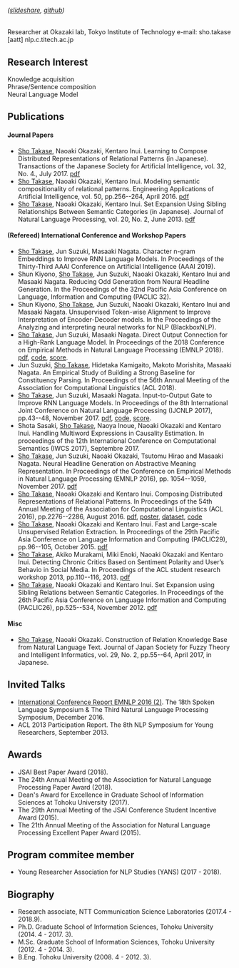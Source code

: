 ###### ([slideshare](https://www.slideshare.net/shotakase33), [github](https://github.com/takase))

Researcher at Okazaki lab, Tokyo Institute of Technology
e-mail: sho.takase [aatt] nlp.c.titech.ac.jp

## Research Interest
Knowledge acquisition  
Phrase/Sentence composition  
Neural Language Model

## Publications
#### Journal Papers
* <u>Sho Takase</u>, Naoaki Okazaki, Kentaro Inui. Learning to Compose Distributed Representations of Relational Patterns (in Japanese). Transactions of the Japanese Society for Artificial Intelligence, vol. 32, No. 4., July 2017. [pdf](https://www.jstage.jst.go.jp/article/tjsai/32/4/32_D-G96/_pdf)
* <u>Sho Takase</u>, Naoaki Okazaki, Kentaro Inui. Modeling semantic compositionality of relational patterns. Engineering Applications of Artificial Intelligence, vol. 50, pp.256--264, April 2016. [pdf](http://ac.els-cdn.com/S0952197616000312/1-s2.0-S0952197616000312-main.pdf?_tid=ae7b0c08-dac8-11e5-93d8-00000aab0f01&acdnat=1456299296_77b433935f238167c491daab4fcf31f9)
* <u>Sho Takase</u>, Naoaki Okazaki, Kentaro Inui. Set Expansion Using Sibling Relationships Between Semantic Categories (in Japanese). Journal of Natural Language Processing, vol. 20, No. 2, June 2013. [pdf](https://www.jstage.jst.go.jp/article/jnlp/20/2/20_273/_pdf)


#### (Refereed) International Conference and Workshop Papers
* <u>Sho Takase</u>, Jun Suzuki, Masaaki Nagata. Character n-gram Embeddings to Improve RNN Language Models. In Proceedings of the Thirty-Third AAAI Conference on Artificial Intelligence (AAAI 2019).
* Shun Kiyono, <u>Sho Takase</u>, Jun Suzuki, Naoaki Okazaki, Kentaro Inui and Masaaki Nagata. Reducing Odd Generation from Neural Headline Generation. In the Proceedings of the 32nd Pacific Asia Conference on Language, Information and Computing (PACLIC 32).
* Shun Kiyono, <u>Sho Takase</u>, Jun Suzuki, Naoaki Okazaki, Kentaro Inui and Masaaki Nagata. Unsupervised Token-wise Alignment to Improve Interpretation of Encoder-Decoder models. In the Proceedings of the Analyzing and interpreting neural networks for NLP (BlackboxNLP).
* <u>Sho Takase</u>, Jun Suzuki, Masaaki Nagata. Direct Output Connection for a High-Rank Language Model. In Proceedings of the 2018 Conference on Empirical Methods in Natural Language Processing (EMNLP 2018). [pdf](https://arxiv.org/abs/1808.10143), [code](https://github.com/nttcslab-nlp/doc_lm), [score](https://takase.github.io/lm_performance).
* Jun Suzuki, <u>Sho Takase</u>, Hidetaka Kamigaito, Makoto Morishita, Masaaki Nagata. An Empirical Study of Building a Strong Baseline for Constituency Parsing. In Proceedings of the 56th Annual Meeting of the Association for Computational Linguistics (ACL 2018).
* <u>Sho Takase</u>, Jun Suzuki, Masaaki Nagata. Input-to-Output Gate to Improve RNN Language Models. In Proceedings of the 8th International Joint Conference on Natural Language Processing (IJCNLP 2017), pp.43--48, November 2017. [pdf](http://aclweb.org/anthology/I/I17/I17-2008.pdf), [code](https://github.com/nttcslab-nlp/iog), [score](https://takase.github.io/lm_performance).
* Shota Sasaki, <u>Sho Takase</u>, Naoya Inoue, Naoaki Okazaki and Kentaro Inui. Handling Multiword Expressions in Causality Estimation. In proceedings of the 12th International Conference on Computational Semantics (IWCS 2017), Septembre 2017.
* <u>Sho Takase</u>, Jun Suzuki, Naoaki Okazaki, Tsutomu Hirao and Masaaki Nagata. Neural Headline Generation on Abstractive Meaning Representation. In Proceedings of the Conference on Empirical Methods in Natural Language Processing (EMNLP 2016), pp. 1054--1059, November 2017. [pdf](https://aclweb.org/anthology/D16-1112)
* <u>Sho Takase</u>, Naoaki Okazaki and Kentaro Inui. Composing Distributed Representations of Relational Patterns. In Proceedings of the 54th Annual Meeting of the Association for Computational Linguistics (ACL 2016), pp.2276--2286, August 2016. [pdf](http://aclweb.org/anthology/P/P16/P16-1215.pdf), [poster](./ACL2016PosterPrint.pdf), [dataset](https://github.com/takase/relPatSim), [code](https://github.com/takase/GAC4relpat)
* <u>Sho Takase</u>, Naoaki Okazaki and Kentaro Inui. Fast and Large-scale Unsupervised Relation Extraction. In Proceedings of the 29th Pacific Asia Conference on Language Information and Computing (PACLIC29), pp.96--105, October 2015. [pdf](http://www.aclweb.org/anthology/Y15-1012)
* <u>Sho Takase</u>, Akiko Murakami, Miki Enoki, Naoaki Okazaki and Kentaro Inui. Detecting Chronic Critics Based on Sentiment Polarity and User’s Behavio in Social Media. In Proceedings of the ACL student research workshop 2013, pp.110--116, 2013. [pdf](http://www.aclweb.org/anthology/P13-3016)
* <u>Sho Takase</u>, Naoaki Okazaki and Kentaro Inui. Set Expansion using Sibling Relations between Semantic Categories. In Proceedings of the 26th Pacific Asia Conference on Language Information and Computing (PACLIC26), pp.525--534, November 2012. [pdf](http://www.aclweb.org/anthology/Y12-1057)


#### Misc
* <u>Sho Takase</u>, Naoaki Okazaki. Construction of Relation Knowledge Base from Natural Language Text. Journal of Japan Society for Fuzzy Theory and Intelligent Informatics, vol. 29, No. 2, pp.55--64, April 2017, in Japanese.


## Invited Talks
* [International Conference Report EMNLP 2016 (2)](http://www.ieice.org/ken/paper/20161221Nbo0/). The 18th Spoken Language Symposium & The Third Natural Language Processing Symposium, December 2016.
* ACL 2013 Participation Report. The 8th NLP Symposium for Young Researchers, September 2013.


## Awards
* JSAI Best Paper Award (2018).
* The 24th Annual Meeting of the Association for Natural Language Processing Paper Award (2018).
* Dean's Award for Excellence in Graduate School of Information Sciences at Tohoku University (2017).
* The 29th Annual Meeting of the JSAI Conference Student Incentive Award (2015).
* The 21th Annual Meeting of the Association for Natural Language Processing Excellent Paper Award (2015).


<!-- 
## Grants
* JSPS Research Fellowships for Young Scientists (DC1)
-->


## Program commitee member
* Young Researcher Association for NLP Studies (YANS) (2017 - 2018).


## Biography
* Research associate, NTT Communication Science Laboratories (2017.4 - 2018.9).
* Ph.D. Graduate School of Information Sciences, Tohoku University (2014. 4 - 2017. 3).
* M.Sc. Graduate School of Information Sciences, Tohoku University (2012. 4 - 2014. 3).
* B.Eng. Tohoku University (2008. 4 - 2012. 3).


